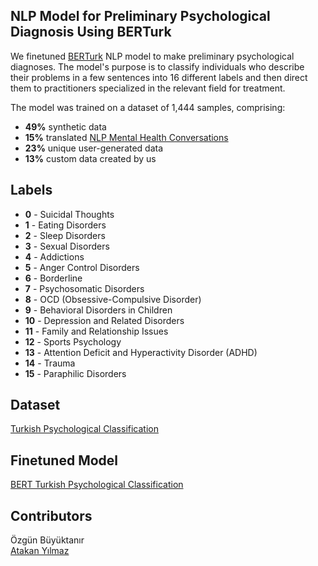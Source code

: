 ## NLP Model for Preliminary Psychological Diagnosis Using BERTurk

We finetuned [BERTurk](https://huggingface.co/dbmdz/bert-base-turkish-cased) NLP model to make preliminary psychological diagnoses. The model's purpose is to classify individuals who describe their problems in a few sentences into 16 different labels and then direct them to practitioners specialized in the relevant field for treatment.

The model was trained on a dataset of 1,444 samples, comprising:

- **49%** synthetic data
- **15%** translated [NLP Mental Health Conversations](https://www.kaggle.com/datasets/thedevastator/nlp-mental-health-conversations)
- **23%** unique user-generated data
- **13%** custom data created by us

## Labels


- **0** - Suicidal Thoughts
- **1** - Eating Disorders
- **2** - Sleep Disorders
- **3** - Sexual Disorders
- **4** - Addictions
- **5** - Anger Control Disorders
- **6** - Borderline
- **7** - Psychosomatic Disorders
- **8** - OCD (Obsessive-Compulsive Disorder)
- **9** - Behavioral Disorders in Children
- **10** - Depression and Related Disorders
- **11** - Family and Relationship Issues
- **12** - Sports Psychology
- **13** - Attention Deficit and Hyperactivity Disorder (ADHD)
- **14** - Trauma
- **15** - Paraphilic Disorders

## Dataset

[Turkish Psychological Classification](https://www.kaggle.com/datasets/zgnbyktanr/turkish-psychological-classification-for-nlp/data?select=dataset.csv)

## Finetuned Model

[BERT Turkish Psychological Classification](https://huggingface.co/atakanyilmaz/bert-turkish-psychological-classification)


## Contributors

 Özgün Büyüktanır \
 [Atakan Yılmaz](https://www.linkedin.com/in/atakan-yılmaz-0531b621b/)